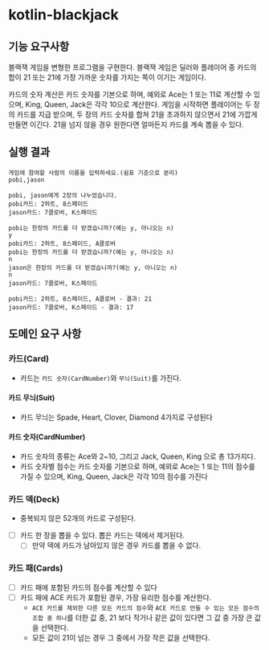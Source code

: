 # kotlin-blackjack

## 기능 요구사항

블랙잭 게임을 변형한 프로그램을 구현한다. 블랙잭 게임은 딜러와 플레이어 중 카드의 합이 21 또는 21에 가장 가까운 숫자를 가지는 쪽이 이기는 게임이다.

카드의 숫자 계산은 카드 숫자를 기본으로 하며, 예외로 Ace는 1 또는 11로 계산할 수 있으며, King, Queen, Jack은 각각 10으로 계산한다. 게임을 시작하면 플레이어는 두 장의 카드를 지급 받으며,
두 장의 카드 숫자를 합쳐 21을 초과하지 않으면서 21에 가깝게 만들면 이긴다. 21을 넘지 않을 경우 원한다면 얼마든지 카드를 계속 뽑을 수 있다.

## 실행 결과

```
게임에 참여할 사람의 이름을 입력하세요.(쉼표 기준으로 분리)
pobi,jason

pobi, jason에게 2장의 나누었습니다.
pobi카드: 2하트, 8스페이드
jason카드: 7클로버, K스페이드

pobi는 한장의 카드를 더 받겠습니까?(예는 y, 아니오는 n)
y
pobi카드: 2하트, 8스페이드, A클로버
pobi는 한장의 카드를 더 받겠습니까?(예는 y, 아니오는 n)
n
jason은 한장의 카드를 더 받겠습니까?(예는 y, 아니오는 n)
n
jason카드: 7클로버, K스페이드

pobi카드: 2하트, 8스페이드, A클로버 - 결과: 21
jason카드: 7클로버, K스페이드 - 결과: 17
```

## 도메인 요구 사항

### 카드(Card)
- 카드는 `카드 숫자(CardNumber)`와 `무늬(Suit)`를 가진다.

#### 카드 무늬(Suit)
- 카드 무늬는 Spade, Heart, Clover, Diamond 4가지로 구성된다

#### 카드 숫자(CardNumber)
- 카드 숫자의 종류는 Ace와 2~10, 그리고 Jack, Queen, King 으로 총 13가지다.
- 카드 숫자별 점수는 카드 숫자를 기본으로 하며, 예외로 Ace는 1 또는 11의 점수를 가질 수 있으며, King, Queen, Jack은 각각 10의 점수를 가진다

### 카드 덱(Deck)
- 중복되지 않은 52개의 카드로 구성된다.
- [ ] 카드 한 장을 뽑을 수 있다. 뽑은 카드는 덱에서 제거된다.
  - [ ] 만약 덱에 카드가 남아있지 않은 경우 카드를 뽑을 수 없다.

### 카드 패(Cards)
- [ ] 카드 패에 포함된 카드의 점수를 계산할 수 있다
- [ ] 카드 패에 ACE 카드가 포함된 경우, 가장 유리한 점수를 계산한다.
  - `ACE 카드를 제외한 다른 모든 카드의 점수`와 `ACE 카드로 만들 수 있는 모든 점수의 조합 중 하나`를 더한 값 중, 21 보다 작거나 같은 값이 있다면 그 값 중 가장 큰 값을 선택한다.
  - 모든 값이 21이 넘는 경우 그 중에서 가장 작은 값을 선택한다.
